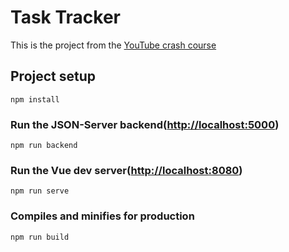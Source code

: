 # Task Tracker
This is the project from the [YouTube crash course](https://www.youtube.com/watch?v=qZXt1Aom3Cs)

## Project setup
```
npm install
```

### Run the JSON-Server backend([http://localhost:5000](http://localhost:5000))
```
npm run backend
```

### Run the Vue dev server([http://localhost:8080](http://localhost:8080))
```
npm run serve
```

### Compiles and minifies for production
```
npm run build
```
